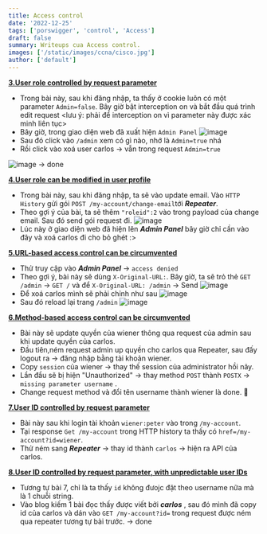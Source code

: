 ```yaml
---
title: Access control
date: '2022-12-25'
tags: ['porswigger', 'control', 'Access']
draft: false
summary: Writeups cua Access control.
images: ['/static/images/ccna/cisco.jpg']
author: ['default']
---
```


**[3.User role controlled by request parameter](https://portswigger.net/web-security/access-control/lab-user-role-controlled-by-request-parameter)**

- Trong bài này, sau khi đăng nhập, ta thấy ở cookie luôn có một parameter ```Admin=false```. Bây giờ bật interception on và bắt đầu quá trình edit request <lưu ý: phải để interception on vì parameter này được xác minh liên tục>
- Bây giờ, trong giao diện web đã xuất hiện ```Admin Panel``` 
 ![image](https://user-images.githubusercontent.com/61643034/209492084-f484b651-73bb-421f-92db-5e2a7fa46b40.png)
- Sau đó click vào ```/admin``` xem có gì nào, nhớ là ```Admin=true``` nhá
- Rồi click vào xoá user carlos -> vẫn trong request ```Admin=true```

![image](https://user-images.githubusercontent.com/61643034/209492377-5a2919ea-fd69-4848-925c-a5590cd68b6c.png)
-> done

**[4.User role can be modified in user profile](https://portswigger.net/web-security/access-control/lab-user-role-can-be-modified-in-user-profile)**

- Trong bài này, sau khi đăng nhập, ta sẽ vào update email. Vào ```HTTP History``` gửi gói ```POST /my-account/change-email```tới ***Repeater***.
- Theo gợi ý của bài, ta sẽ thêm ```"roleid":2``` vào trong payload của change email. Sau đó send gói request đi.
  ![image](https://user-images.githubusercontent.com/61643034/209493837-be5867cd-ec58-4af8-a80c-93242760d4af.png)
- Lúc này ở giao diện web đã hiện lên ***Admin Panel*** bây giờ chỉ cần vào đây và xoá carlos đi cho bỏ ghét :>

**[5.URL-based access control can be circumvented](https://portswigger.net/web-security/access-control/lab-url-based-access-control-can-be-circumvented)**

- Thử truy cập vào ***Admin Panel*** -> ```access denied```
- Theo gợi ý, bài này sẽ dùng ```X-Original-URL:```. Bây giờ, ta sẽ trỏ thẻ ```GET /admin``` -> ```GET /``` và để ```X-Original-URL: /admin``` -> Send
 ![image](https://user-images.githubusercontent.com/61643034/209494573-7e03f9c5-978c-4443-84eb-30dc709ea923.png)
- Để xoá carlos mình sẽ phải chỉnh như sau
 ![image](https://user-images.githubusercontent.com/61643034/209498569-00f4e162-edf0-4b4b-ba5f-59f80a685d76.png)
- Sau đó reload lại trang ```/admin``` 
![image](https://user-images.githubusercontent.com/61643034/209498670-ab65c516-105f-4635-aa0b-0a741afe1f7c.png)

**[6.Method-based access control can be circumvented](https://portswigger.net/web-security/access-control/lab-method-based-access-control-can-be-circumvented)**

- Bài này sẽ update quyền của wiener thông qua request của admin sau khi update quyền của carlos.
- Đầu tiên,ném request admin up quyền cho carlos qua Repeater, sau đấy logout ra -> đăng nhập bằng tài khoản wiener.
- Copy ```session``` của wiener -> thay thế session của administrator hồi nãy.
- Lần đầu sẽ bị hiện "Unauthorized" -> thay method ```POST``` thành ```POSTX``` -> ```missing parameter username``` .
- Change request method và đổi tên username thành wiener là done. 🙂

**[7.User ID controlled by request parameter](https://portswigger.net/web-security/access-control/lab-user-id-controlled-by-request-parameter)**

- Bài này sau khi login tài khoản ```wiener:peter``` vào trong ```/my-account```. 
- Tại response ```Get /my-account``` trong HTTP history ta thấy có ```href=/my-account?id=wiener```.
- Thử ném sang ***Repeater*** -> thay id thành ```carlos``` -> hiện ra API của carlos.

**[8.User ID controlled by request parameter, with unpredictable user IDs](https://portswigger.net/web-security/access-control/lab-user-id-controlled-by-request-parameter-with-unpredictable-user-ids)**

- Tương tự bài 7, chỉ là ta thấy ```id``` không đưojc đặt theo username nữa mà là 1 chuỗi string.
- Vào blog kiếm 1 bài đọc thấy được viết bởi ***carlos*** , sau đó mình đã copy id của carlos và dán vào ```GET /my-account?id=``` trong request được ném qua repeater tương tự bài trước. -> done
